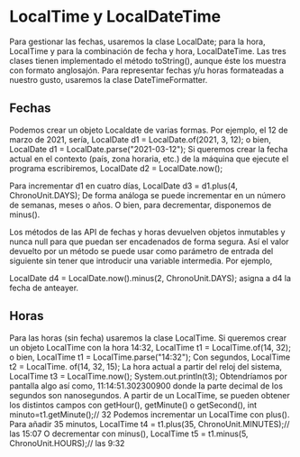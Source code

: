 <h1>LocalTime y LocalDateTime</h1>
<p>Para gestionar las fechas, usaremos la clase LocalDate; para la hora, LocalTime y para la
combinación de fecha y hora, LocalDateTime. Las tres clases tienen implementado el método
toString(), aunque éste los muestra con formato anglosajón. Para representar fechas y/u horas
formateadas a nuestro gusto, usaremos la clase DateTimeFormatter.
</p>
<h2>Fechas</h2>
Podemos crear un objeto Localdate de varias formas. Por ejemplo, el 12 de marzo de 2021, sería, 
LocalDate d1 = LocalDate.of(2021, 3, 12);
o bien,
LocalDate d1 = LocalDate.parse("2021-03-12");
Si queremos crear la fecha actual en el contexto (país, zona horaria, etc.) de la máquina que ejecute el programa escribiremos,
LocalDate d2 = LocalDate.now();
<p>
Para incrementar d1 en cuatro días,
LocalDate d3 = d1.plus(4, ChronoUnit.DAYS);
De forma análoga se puede incrementar en un número de semanas, meses o años. O bien, para decrementar, disponemos de minus().</p>

<p>Los métodos de las API de fechas y horas devuelven objetos inmutables y nunca null para que puedan ser encadenados de forma segura. Así el valor devuelto por un método se puede usar como
parámetro de entrada del siguiente sin tener que introducir una variable intermedia. Por ejemplo,</p>

LocalDate d4 = LocalDate.now().minus(2, ChronoUnit.DAYS);
asigna a d4 la fecha de anteayer.
<h2>Horas</h2>
<p>Para las horas (sin fecha) usaremos la clase LocalTime. Si queremos crear un objeto LocalTime con la hora 14:32,
LocalTime t1 = LocalTime.of(14, 32);
o bien,
LocalTime t1 = LocalTime.parse("14:32");
Con segundos,
LocalTime t2 = LocalTime. of(14, 32, 15);
La hora actual a partir del reloj del sistema,
LocalTime t3 = LocalTime.now();
System.out.println(t3);
Obtendríamos por pantalla algo así como,
11:14:51.302300900
donde la parte decimal de los segundos son nanosegundos.
A partir de un LocalTime, se pueden obtener los distintos campos con getHour(), getMinute() o getSecond(),
int minuto=t1.getMinute();// 32
Podemos incrementar un LocalTime con plus(). Para añadir 35 minutos,
LocalTime t4 = t1.plus(35, ChronoUnit.MINUTES);// las 15:07
O decrementar con minus(),
LocalTime t5 = t1.minus(5, ChronoUnit.HOURS);// las 9:32
</p>
